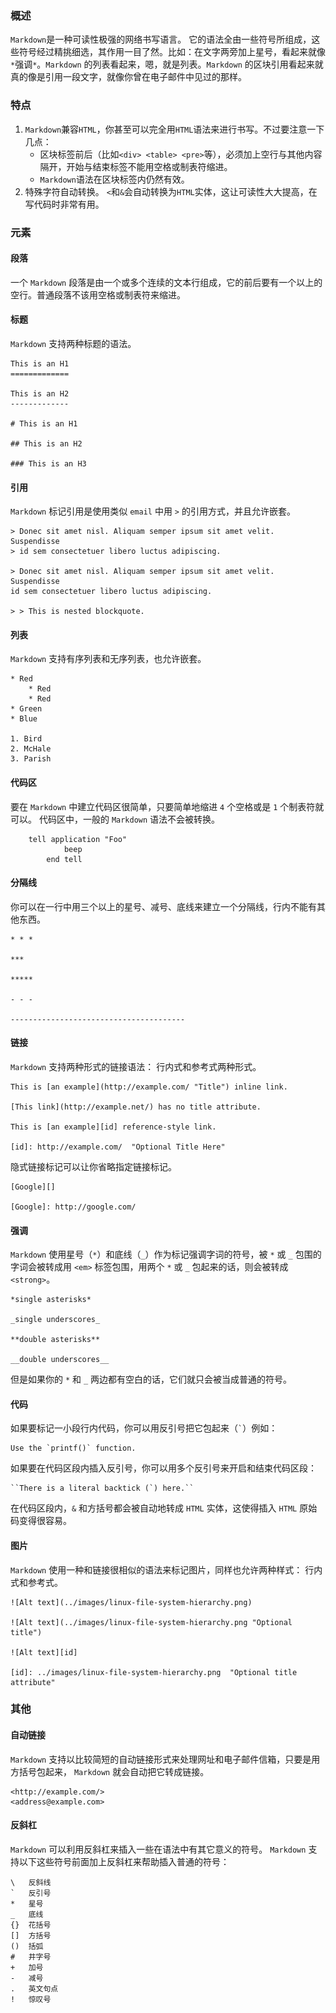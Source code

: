<!--title:Markdown语法介绍-->
<!--category:技术学习-->
<!--tags:markdown-->
<!--author:Neal-->
<!--date:2016-03-18-->

### 概述
`Markdown`是一种可读性极强的网络书写语言。 
它的语法全由一些符号所组成，这些符号经过精挑细选，其作用一目了然。比如：在文字两旁加上星号，看起来就像`*`强调`*`。`Markdown` 的列表看起来，嗯，就是列表。`Markdown` 的区块引用看起来就真的像是引用一段文字，就像你曾在电子邮件中见过的那样。

### 特点
1. `Markdown`兼容`HTML`，你甚至可以完全用`HTML`语法来进行书写。不过要注意一下几点：
    * 区块标签前后（比如`<div> <table> <pre>`等），必须加上空行与其他内容隔开，开始与结束标签不能用空格或制表符缩进。
    * `Markdown`语法在区块标签内仍然有效。
2. 特殊字符自动转换。
`<`和`&`会自动转换为`HTML`实体，这让可读性大大提高，在写代码时非常有用。

### 元素
#### 段落
一个 `Markdown` 段落是由一个或多个连续的文本行组成，它的前后要有一个以上的空行。普通段落不该用空格或制表符来缩进。

#### 标题
`Markdown` 支持两种标题的语法。

    This is an H1
    =============

    This is an H2
    -------------

    # This is an H1

    ## This is an H2

    ### This is an H3

#### 引用
`Markdown` 标记引用是使用类似 `email` 中用 `>` 的引用方式，并且允许嵌套。

    > Donec sit amet nisl. Aliquam semper ipsum sit amet velit. Suspendisse
    > id sem consectetuer libero luctus adipiscing.

    > Donec sit amet nisl. Aliquam semper ipsum sit amet velit. Suspendisse
    id sem consectetuer libero luctus adipiscing.

    > > This is nested blockquote.

#### 列表
`Markdown` 支持有序列表和无序列表，也允许嵌套。

    * Red
        * Red
        * Red
    * Green
    * Blue

    1. Bird
    2. McHale
    3. Parish

#### 代码区
要在 `Markdown` 中建立代码区很简单，只要简单地缩进 `4` 个空格或是 `1` 个制表符就可以。
代码区中，一般的 `Markdown` 语法不会被转换。

        tell application "Foo"
                beep
            end tell

#### 分隔线
你可以在一行中用三个以上的星号、减号、底线来建立一个分隔线，行内不能有其他东西。

    * * *

    ***

    *****

    - - -

    ---------------------------------------

#### 链接
`Markdown` 支持两种形式的链接语法： 行内式和参考式两种形式。

    This is [an example](http://example.com/ "Title") inline link.

    [This link](http://example.net/) has no title attribute.

    This is [an example][id] reference-style link.

    [id]: http://example.com/  "Optional Title Here"

隐式链接标记可以让你省略指定链接标记。

    [Google][]

    [Google]: http://google.com/

#### 强调
`Markdown` 使用星号（`*`）和底线（`_`）作为标记强调字词的符号，被 `*` 或 `_` 包围的字词会被转成用 `<em>` 标签包围，用两个 `*` 或 `_` 包起来的话，则会被转成 `<strong>`。

    *single asterisks*

    _single underscores_

    **double asterisks**

    __double underscores__

但是如果你的 `*` 和 `_` 两边都有空白的话，它们就只会被当成普通的符号。

#### 代码
如果要标记一小段行内代码，你可以用反引号把它包起来（`` ` ``）例如：

    Use the `printf()` function.

如果要在代码区段内插入反引号，你可以用多个反引号来开启和结束代码区段：

    ``There is a literal backtick (`) here.``

在代码区段内，`&` 和方括号都会被自动地转成 `HTML` 实体，这使得插入 `HTML` 原始码变得很容易。

#### 图片
`Markdown` 使用一种和链接很相似的语法来标记图片，同样也允许两种样式： 行内式和参考式。

    ![Alt text](../images/linux-file-system-hierarchy.png)

    ![Alt text](../images/linux-file-system-hierarchy.png "Optional title")

    ![Alt text][id]

    [id]: ../images/linux-file-system-hierarchy.png  "Optional title attribute"

### 其他
#### 自动链接
`Markdown` 支持以比较简短的自动链接形式来处理网址和电子邮件信箱，只要是用方括号包起来， `Markdown` 就会自动把它转成链接。

    <http://example.com/>
    <address@example.com>

#### 反斜杠
`Markdown` 可以利用反斜杠来插入一些在语法中有其它意义的符号。
`Markdown` 支持以下这些符号前面加上反斜杠来帮助插入普通的符号：

    \   反斜线
    `   反引号
    *   星号
    _   底线
    {}  花括号
    []  方括号
    ()  括弧
    #   井字号
    +   加号
    -   减号
    .   英文句点
    !   惊叹号
